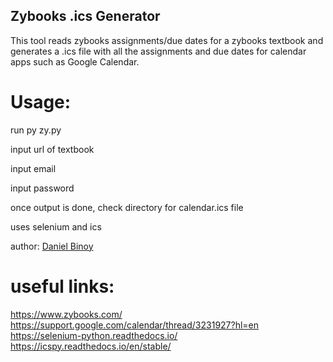## Zybooks .ics Generator
This tool reads zybooks assignments/due dates for a zybooks textbook
and generates a .ics file with all the assignments and due dates for
calendar apps such as Google Calendar. 

# Usage:

run py zy.py

input url of textbook

input email

input password

once output is done, check directory for calendar.ics file



uses selenium and ics

author: [Daniel Binoy](https://binoy.co)

# useful links:
https://www.zybooks.com/
https://support.google.com/calendar/thread/3231927?hl=en
https://selenium-python.readthedocs.io/
https://icspy.readthedocs.io/en/stable/
